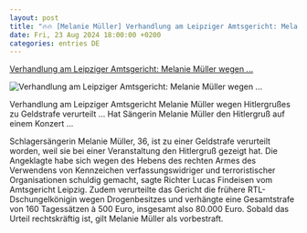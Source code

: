 ```yaml
---
layout: post
title: "🔥🔥 [Melanie Müller] Verhandlung am Leipziger Amtsgericht: Melanie Müller wegen ..."
date: Fri, 23 Aug 2024 18:00:00 +0200
categories: entries DE
---
```

[Verhandlung am Leipziger Amtsgericht: Melanie Müller wegen ...](https://www.spiegel.de/panorama/justiz/melanie-mueller-wegen-hitlergruss-zu-geldstrafe-verurteilt-a-88d1d961-0cd2-4458-8d0b-cc6b73645e6f)

![Verhandlung am Leipziger Amtsgericht: Melanie Müller wegen ...](https://cdn.prod.www.spiegel.de/images/5802c88d-83c2-4247-b01d-9455536b01ab_w1200_r1.778_fpx59.37_fpy50.99.jpg)

Verhandlung am Leipziger Amtsgericht Melanie Müller wegen Hitlergrußes zu Geldstrafe verurteilt ... Hat Sängerin Melanie Müller den Hitlergruß auf einem Konzert ...

Schlagersängerin Melanie Müller, 36, ist zu einer Geldstrafe verurteilt worden, weil sie bei einer Veranstaltung den Hitlergruß gezeigt hat. Die Angeklagte habe sich wegen des Hebens des rechten Armes des Verwendens von Kennzeichen verfassungswidriger und terroristischer Organisationen schuldig gemacht, sagte Richter Lucas Findeisen vom Amtsgericht Leipzig. Zudem verurteilte das Gericht die frühere RTL-Dschungelkönigin wegen Drogenbesitzes und verhängte eine Gesamtstrafe von 160 Tagessätzen à 500 Euro, insgesamt also 80.000 Euro. Sobald das Urteil rechtskräftig ist, gilt Melanie Müller als vorbestraft.


